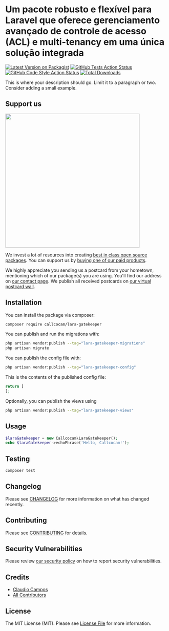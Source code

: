 # Um pacote robusto e flexível para Laravel que oferece gerenciamento avançado de controle de acesso (ACL) e multi-tenancy em uma única solução integrada

[![Latest Version on Packagist](https://img.shields.io/packagist/v/callcocam/lara-gatekeeper.svg?style=flat-square)](https://packagist.org/packages/callcocam/lara-gatekeeper)
[![GitHub Tests Action Status](https://img.shields.io/github/actions/workflow/status/callcocam/lara-gatekeeper/run-tests.yml?branch=main&label=tests&style=flat-square)](https://github.com/callcocam/lara-gatekeeper/actions?query=workflow%3Arun-tests+branch%3Amain)
[![GitHub Code Style Action Status](https://img.shields.io/github/actions/workflow/status/callcocam/lara-gatekeeper/fix-php-code-style-issues.yml?branch=main&label=code%20style&style=flat-square)](https://github.com/callcocam/lara-gatekeeper/actions?query=workflow%3A"Fix+PHP+code+style+issues"+branch%3Amain)
[![Total Downloads](https://img.shields.io/packagist/dt/callcocam/lara-gatekeeper.svg?style=flat-square)](https://packagist.org/packages/callcocam/lara-gatekeeper)

This is where your description should go. Limit it to a paragraph or two. Consider adding a small example.

## Support us

[<img src="https://github-ads.s3.eu-central-1.amazonaws.com/lara-gatekeeper.jpg?t=1" width="419px" />](https://spatie.be/github-ad-click/lara-gatekeeper)

We invest a lot of resources into creating [best in class open source packages](https://spatie.be/open-source). You can support us by [buying one of our paid products](https://spatie.be/open-source/support-us).

We highly appreciate you sending us a postcard from your hometown, mentioning which of our package(s) you are using. You'll find our address on [our contact page](https://spatie.be/about-us). We publish all received postcards on [our virtual postcard wall](https://spatie.be/open-source/postcards).

## Installation

You can install the package via composer:

```bash
composer require callcocam/lara-gatekeeper
```




You can publish and run the migrations with:

```bash
php artisan vendor:publish --tag="lara-gatekeeper-migrations"
php artisan migrate
```

You can publish the config file with:

```bash
php artisan vendor:publish --tag="lara-gatekeeper-config"
```

This is the contents of the published config file:

```php
return [
];
```

Optionally, you can publish the views using

```bash
php artisan vendor:publish --tag="lara-gatekeeper-views"
```

## Usage

```php
$laraGatekeeper = new Callcocam\LaraGatekeeper();
echo $laraGatekeeper->echoPhrase('Hello, Callcocam!');
```

## Testing

```bash
composer test
```

## Changelog

Please see [CHANGELOG](CHANGELOG.md) for more information on what has changed recently.

## Contributing

Please see [CONTRIBUTING](CONTRIBUTING.md) for details.

## Security Vulnerabilities

Please review [our security policy](../../security/policy) on how to report security vulnerabilities.

## Credits

- [Claudio Campos](https://github.com/callcocam)
- [All Contributors](../../contributors)

## License

The MIT License (MIT). Please see [License File](LICENSE.md) for more information.
